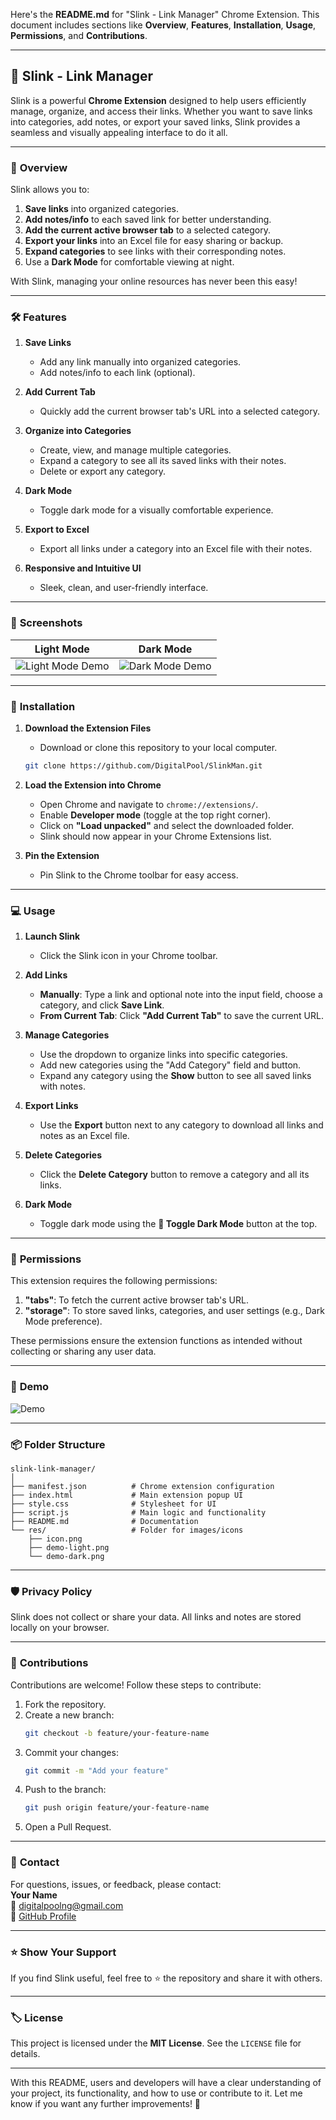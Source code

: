 Here's the **README.md** for "Slink - Link Manager" Chrome Extension. This document includes sections like **Overview**, **Features**, **Installation**, **Usage**, **Permissions**, and **Contributions**.

---

## 📌 **Slink - Link Manager**

Slink is a powerful **Chrome Extension** designed to help users efficiently manage, organize, and access their links. Whether you want to save links into categories, add notes, or export your saved links, Slink provides a seamless and visually appealing interface to do it all.

---

### 🚀 **Overview**

Slink allows you to:
1. **Save links** into organized categories.
2. **Add notes/info** to each saved link for better understanding.
3. **Add the current active browser tab** to a selected category.
4. **Export your links** into an Excel file for easy sharing or backup.
5. **Expand categories** to see links with their corresponding notes.
6. Use a **Dark Mode** for comfortable viewing at night.

With Slink, managing your online resources has never been this easy!

---

### 🛠 **Features**

1. **Save Links**  
   - Add any link manually into organized categories.
   - Add notes/info to each link (optional).

2. **Add Current Tab**  
   - Quickly add the current browser tab's URL into a selected category.

3. **Organize into Categories**  
   - Create, view, and manage multiple categories.  
   - Expand a category to see all its saved links with their notes.  
   - Delete or export any category.

4. **Dark Mode**  
   - Toggle dark mode for a visually comfortable experience.

5. **Export to Excel**  
   - Export all links under a category into an Excel file with their notes.

6. **Responsive and Intuitive UI**  
   - Sleek, clean, and user-friendly interface.

---

### 🎥 **Screenshots**

| **Light Mode**                        | **Dark Mode**                        |
| ------------------------------------- | ------------------------------------- |
| ![Light Mode Demo](res/demo-light.png)     | ![Dark Mode Demo](res/demo-dark_2.png)      |

---

### 🧩 **Installation**

1. **Download the Extension Files**  
   - Download or clone this repository to your local computer.

   ```bash
   git clone https://github.com/DigitalPool/SlinkMan.git
   ```

2. **Load the Extension into Chrome**  
   - Open Chrome and navigate to `chrome://extensions/`.
   - Enable **Developer mode** (toggle at the top right corner).
   - Click on **"Load unpacked"** and select the downloaded folder.
   - Slink should now appear in your Chrome Extensions list.

3. **Pin the Extension**  
   - Pin Slink to the Chrome toolbar for easy access.

---

### 💻 **Usage**

1. **Launch Slink**  
   - Click the Slink icon in your Chrome toolbar.

2. **Add Links**  
   - **Manually**: Type a link and optional note into the input field, choose a category, and click **Save Link**.  
   - **From Current Tab**: Click **"Add Current Tab"** to save the current URL.

3. **Manage Categories**  
   - Use the dropdown to organize links into specific categories.  
   - Add new categories using the "Add Category" field and button.  
   - Expand any category using the **Show** button to see all saved links with notes.

4. **Export Links**  
   - Use the **Export** button next to any category to download all links and notes as an Excel file.

5. **Delete Categories**  
   - Click the **Delete Category** button to remove a category and all its links.

6. **Dark Mode**  
   - Toggle dark mode using the **🌙 Toggle Dark Mode** button at the top.

---

### 📜 **Permissions**

This extension requires the following permissions:

1. **"tabs"**: To fetch the current active browser tab's URL.
2. **"storage"**: To store saved links, categories, and user settings (e.g., Dark Mode preference).

These permissions ensure the extension functions as intended without collecting or sharing any user data.

---

### 🌟 **Demo**

   ![Demo](res/demo.gif)

---

### 📦 **Folder Structure**

```plaintext
slink-link-manager/
│
├── manifest.json          # Chrome extension configuration
├── index.html             # Main extension popup UI
├── style.css              # Stylesheet for UI
├── script.js              # Main logic and functionality
├── README.md              # Documentation
└── res/                   # Folder for images/icons
    ├── icon.png
    ├── demo-light.png
    └── demo-dark.png
```

---

### 🛡 **Privacy Policy**

Slink does not collect or share your data. All links and notes are stored locally on your browser.

---

### 🤝 **Contributions**

Contributions are welcome! Follow these steps to contribute:

1. Fork the repository.
2. Create a new branch:  
   ```bash
   git checkout -b feature/your-feature-name
   ```
3. Commit your changes:  
   ```bash
   git commit -m "Add your feature"
   ```
4. Push to the branch:  
   ```bash
   git push origin feature/your-feature-name
   ```
5. Open a Pull Request.

---

### 📧 **Contact**

For questions, issues, or feedback, please contact:  
**Your Name**  
📧 [digitalpoolng@gmail.com](mailto:digitalpoolng@gmail.com)  
🔗 [GitHub Profile](https://github.com/DigitalPool)

---

### ⭐ **Show Your Support**

If you find Slink useful, feel free to ⭐ the repository and share it with others.

---

### 🏷 **License**

This project is licensed under the **MIT License**. See the `LICENSE` file for details.

---

With this README, users and developers will have a clear understanding of your project, its functionality, and how to use or contribute to it. Let me know if you want any further improvements! 🚀
